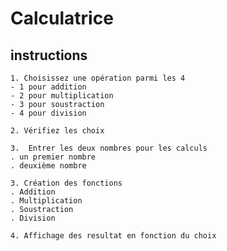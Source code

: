# Calculatrice

## instructions

    1. Choisissez une opération parmi les 4
    - 1 pour addition
    - 2 pour multiplication
    - 3 pour soustraction
    - 4 pour division

    2. Vérifiez les choix

    3.  Entrer les deux nombres pour les calculs
    . un premier nombre
    . deuxième nombre

    3. Création des fonctions
    . Addition
    . Multiplication
    . Soustraction
    . Division

    4. Affichage des resultat en fonction du choix

